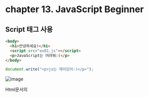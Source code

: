 # chapter 13. JavaScript Beginner

## Script 태그 사용

```html
<body>
  <h1>안녕하세요!</h1>
  <script src="ex01.js"></script>
  <p>JavaScript는 어려워:(</p>
</body>
```
```javascript
document.write("<p>js는 재미있어:)</p>");
```
![image](https://github.com/llyybbb/likelion_session/assets/105144795/a7c7fa22-c389-4f06-a602-72d1af4f19fc)

Html문서의 <script>태그의 위치에 출력됨.
권장되는 위치는 <body>태그의 맨 아래쪽. 

## 변수 주석

  변수: 데이터를 담아 놓기 위해 이름표를 붙여놓는 공간
  
  var 변수이름 = 변수값; 
  ```
  //변수 선언
  var num;
  
  //변수 초기화
  num=10;
  
  //변수 선언+초기화
  var num=10;
  num=20;
  
  console.log(num); //20
  ```
  사용할 수 없는 변수명: 한글, 숫자가 앞에 오는 경우, 특수문자 포함, 예약어   
  예약어: 프로그래밍 언어 자체적으로 사용할 단어 혹은 키워드

  변수명(=식별자) 표현방법
  1. camelCase:대문자로 단어를 구분
  2. snake_case:소문자,_로 단어를 구분
